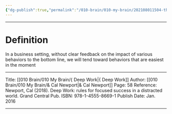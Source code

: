 ```yaml
---
{"dg-publish":true,"permalink":"/010-brain/010-my-brain/202108011504-the-principle-of-least-resistance/","created":"2021-08-01T15:04:14.000-04:00","updated":"2025-04-07T23:48:20.530-04:00"}
---
```


---

# Definition
In a business setting, without clear feedback on the impact of various behaviors to the bottom line, we will tend toward behaviors that are easiest in the moment

---

Title: [[010 Brain/010 My Brain/{ Deep Work\|{ Deep Work]]
Author: [[010 Brain/010 My Brain/& Cal Newport\|& Cal Newport]]
Page: 58
Reference: Newport, Cal (2018). Deep Work: rules for focused success in a distracted world. Grand Central Pub.
ISBN: 978-1-4555-8669-1
Publish Date: Jan. 2016

---

